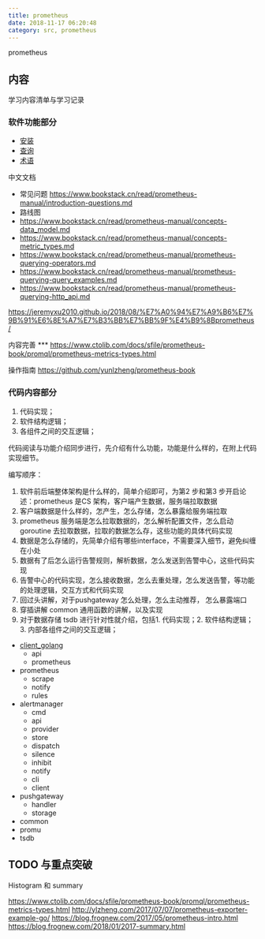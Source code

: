 ```yaml
---
title: prometheus
date: 2018-11-17 06:20:48
category: src, prometheus
---
```


prometheus


## 内容

学习内容清单与学习记录

### 软件功能部分

- [安装](./prometheus_install.md)
- [查询](./prometheus_querying.md)
- [术语](./prometheus_glossary.md)

中文文档

- 常见问题 https://www.bookstack.cn/read/prometheus-manual/introduction-questions.md
- 路线图
- https://www.bookstack.cn/read/prometheus-manual/concepts-data_model.md
- https://www.bookstack.cn/read/prometheus-manual/concepts-metric_types.md
- https://www.bookstack.cn/read/prometheus-manual/prometheus-querying-operators.md
- https://www.bookstack.cn/read/prometheus-manual/prometheus-querying-query_examples.md
- https://www.bookstack.cn/read/prometheus-manual/prometheus-querying-http_api.md

https://jeremyxu2010.github.io/2018/08/%E7%A0%94%E7%A9%B6%E7%9B%91%E6%8E%A7%E7%B3%BB%E7%BB%9F%E4%B9%8Bprometheus/

内容完善 ***
https://www.ctolib.com/docs/sfile/prometheus-book/promql/prometheus-metrics-types.html

操作指南
https://github.com/yunlzheng/prometheus-book

### 代码内容部分

1. 代码实现；
2. 软件结构逻辑；
3. 各组件之间的交互逻辑；

代码阅读与功能介绍同步进行，先介绍有什么功能，功能是什么样的，在附上代码实现细节。

编写顺序：

1. 软件前后端整体架构是什么样的，简单介绍即可，为第2 步和第3 步开启论述：prometheus 是CS 架构，客户端产生数据，服务端拉取数据
2. 客户端数据是什么样的，怎产生，怎么存储，怎么暴露给服务端拉取
3. prometheus 服务端是怎么拉取数据的，怎么解析配置文件，怎么启动goroutine 去拉取数据，拉取的数据怎么存，这些功能的具体代码实现
4. 数据是怎么存储的，先简单介绍有哪些interface，不需要深入细节，避免纠缠在小处
5. 数据有了后怎么运行告警规则，解析数据，怎么发送到告警中心，这些代码实现
6. 告警中心的代码实现，怎么接收数据，怎么去重处理，怎么发送告警，等功能的处理逻辑，交互方式和代码实现
7. 回过头讲解，对于pushgateway 怎么处理，怎么主动推荐， 怎么暴露端口
8. 穿插讲解 common 通用函数的讲解，以及实现
9. 对于数据存储 tsdb 进行针对性就介绍，包括1. 代码实现；2. 软件结构逻辑；3. 内部各组件之间的交互逻辑；


- [client_golang]()
  - api
  - prometheus
- prometheus
  - scrape
  - notify
  - rules
- alertmanager
  - cmd
  - api
  - provider
  - store
  - dispatch
  - silence
  - inhibit
  - notify
  - cli
  - client
- pushgateway
  - handler
  - storage
- common
- promu
- tsdb

## TODO 与重点突破

Histogram 和 summary

https://www.ctolib.com/docs/sfile/prometheus-book/promql/prometheus-metrics-types.html
http://ylzheng.com/2017/07/07/prometheus-exporter-example-go/
https://blog.frognew.com/2017/05/prometheus-intro.html
https://blog.frognew.com/2018/01/2017-summary.html

